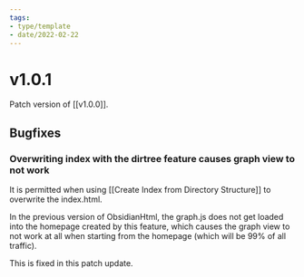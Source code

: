 ```yaml
---
tags:
- type/template
- date/2022-02-22
---
```


# v1.0.1
Patch version of [[v1.0.0]].

## Bugfixes
### Overwriting index with the dirtree feature causes graph view to not work
It is permitted when using [[Create Index from Directory Structure]] to overwrite the index.html. 

In the previous version of ObsidianHtml, the graph.js does not get loaded into the homepage created by this feature, which causes the graph view to not work at all when starting from the homepage (which will be 99% of all traffic).

This is fixed in this patch update.

